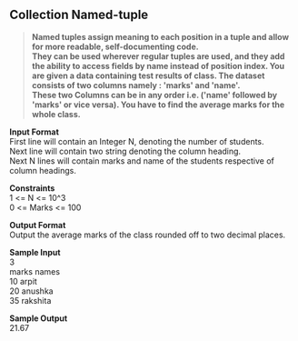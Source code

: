 ## Collection Named-tuple
> **Named tuples assign meaning to each position in a tuple and allow for more readable, self-documenting code.<br/> They can be used wherever regular tuples are used, and they add the ability to access fields by name instead of position index.
You are given a data containing test results of class. The dataset consists of two columns namely : 'marks' and 'name'.<br/> These two Columns can be in any order i.e. ('name' followed by 'marks' or vice versa).
You have to find the average marks for the whole class.**

**Input Format**<br/>
First line will contain an Integer N, denoting the number of students.<br/>
Next line will contain two string denoting the column heading.<br/>
Next N lines will contain marks and name of the students respective of column headings.<br/>


**Constraints**<br/>
1 <= N <= 10^3<br/>
0 <= Marks <= 100<br/>

**Output Format** <br/>
Output the average marks of the class rounded off to two decimal places.

**Sample Input**<br/>
3<br/>
marks names<br/>
10 arpit<br/>
20 anushka<br/>
35 rakshita<br/>

**Sample Output**<br/>
21.67
